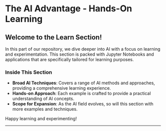 # The AI Advantage - Hands-On Learning

## Welcome to the Learn Section!

In this part of our repository, we dive deeper into AI with a focus on learning and experimentation. This section is packed with Jupyter Notebooks and applications that are specifically tailored for learning purposes. 

### Inside This Section

- **Broad AI Techniques**: Covers a range of AI methods and approaches, providing a comprehensive learning experience.
- **Hands-on Approach**: Each example is crafted to provide a practical understanding of AI concepts.
- **Scope for Expansion**: As the AI field evolves, so will this section with more examples and techniques.

Happy learning and experimenting!

---


